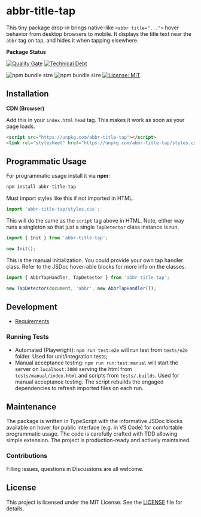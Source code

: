 # abbr-title-tap

This tiny package drop-in brings native-like `<abbr title="...">` hover behavior from desktop browsers to mobile. It displays the title text near the `abbr` tag on tap, and hides it when tapping elsewhere.

**Package Status**

[![Quality Gate](https://sonarcloud.io/api/project_badges/measure?project=WhereJuly_68-null-object&metric=alert_status)](https://sonarcloud.io/summary/new_code?id=WhereJuly_68-null-object)
[![Technical Debt](https://sonarcloud.io/api/project_badges/measure?project=WhereJuly_68-null-object&metric=sqale_index)](https://sonarcloud.io/summary/new_code?id=WhereJuly_68-null-object)

![npm bundle size](https://img.shields.io/bundlephobia/min/abbr-title-tap)
![npm bundle size](https://img.shields.io/bundlephobia/minzip/abbr-title-tap)
[![License: MIT](https://img.shields.io/badge/License-MIT-yellow.svg?color=green)](https://opensource.org/licenses/MIT)

## Installation

**CDN (Browser)**

Add this in your `index.html` `head` tag. This makes it work as soon as your page loads.

```html
<script src="https://unpkg.com/abbr-title-tap"></script>
<link rel="stylesheet" href="https://unpkg.com/abbr-title-tap/styles.css" />
```

## Programmatic Usage

For programmatic usage install it via **npm**:

```bash
npm install abbr-title-tap
```

Must import styles like this if not imported in HTML.

```typescript
import 'abbr-title-tap/styles.css';
```

This will do the same as the `script` tag above in HTML. Note, either way runs a singleton so that just a single `TapDetector` class instance is run.

```typescript
import { Init } from 'abbr-title-tap';

new Init();
```

This is the manual initialization. You could provide your own tap handler class. Refer to the JSDoc hover-able blocks for more info on the classes.

```typescript
import { AbbrTapHandler, TapDetector } from 'abbr-title-tap';

new TapDetector(document, 'abbr', new AbbrTapHandler());
```

## Development

- [Requirements](./.a&cd/requirements.md)

### Running Tests

- Automated (Playwright): `npm run test:e2e` will run test from `tests/e2e` folder. Used for unit/integration tests;
- Manual acceptance testing: `npm run run:test:manual` will start the server on `localhost:3000` serving the html from `tests/manual/index.html` and scripts from `tests/.builds`. Used for manual acceptance testing. The script rebuilds the engaged dependencies to refresh imported files on each run.

## Maintenance

The package is written in TypeScript with the informative JSDoc blocks available on hover for public interface (e.g. in VS Code) for comfortable programmatic usage. The code is carefully crafted with TDD allowing simple extension. The project is production-ready and actively maintained.

### Contributions

Filling issues, questions in Discussions are all welcome.

## License

This project is licensed under the MIT License. See the [LICENSE](./LICENSE) file for details.
